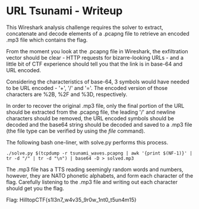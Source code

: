 # URL Tsunami - Writeup

This Wireshark analysis challenge requires the solver to extract, concatenate and decode elements of a .pcapng file to retrieve an encoded .mp3 file which contains the flag.

From the moment you look at the .pcapng file in Wireshark, the exfiltration vector should be clear - HTTP requests for bizarre-looking URLs - and a little bit of CTF experience should tell you that the link is in base-64 and URL encoded.

Considering the characteristics of base-64, 3 symbols would have needed to be URL encoded - '+', '/' and '='.
The encoded version of those characters are %2B, %2F and %3D, respectively.

In order to recover the original .mp3 file, only the final portion of the URL should be extracted from the .pcapng file, the leading '/' and newline characters should be removed, the URL encoded symbols should be decoded and the base64 string should be decoded and saved to a .mp3 file (the file type can be verified by using the *file* command).

The following bash one-liner, with solve.py performs this process.

`./solve.py $(tcpdump -r tsunami_waves.pcapng | awk '{print $(NF-1)}' | tr -d "/" | tr -d "\n") | base64 -D > solved.mp3`

The .mp3 file has a TTS reading seemingly random words and numbers, however, they are NATO phonetic alphabets, and form each character of the flag.
Carefully listening to the .mp3 file and writing out each character should get you the flag.

Flag: HilltopCTF{s1l3n7_w4v35_9r0w_1nt0_t5un4m15}
